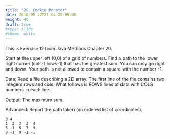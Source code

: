 ```yaml
---
title: "20. Cookie Monster"
date: 2018-05-22T21:04:28-05:00
weight: 40
draft: true
#type: slide
#theme: white
---
```


This is Exercise 12 from Java Methods Chapter 20.

Start at the upper left (0,0) of a grid of numbers. Find a path to the lower right corner (cols-1,rows-1) that has the greatest sum. You can only go right and down. Your path is not allowed to contain a square with the number -1.

Data: Read a file describing a 2D array. The first line of the file contains two integers rows and cols. What follows is ROWS lines of data with COLS numbers in each line.

Output: The maximum sum.

Advanced: Report the path taken (an ordered list of coordinates).

    3 4
    1  2  2  3  4
    5 -1  5  7  9
    9 -1  9 -1 -1
